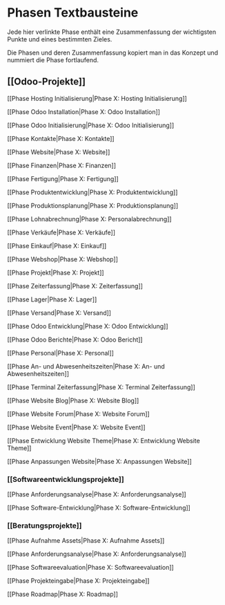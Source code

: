 # Phasen Textbausteine

Jede hier verlinkte Phase enthält eine Zusammenfassung der wichtigsten Punkte und eines bestimmten Zieles.

Die Phasen und deren Zusammenfassung kopiert man in das Konzept und nummiert die Phase fortlaufend.

## [[Odoo-Projekte]]

[[Phase Hosting Initialisierung|Phase X: Hosting Initialisierung]]

[[Phase Odoo Installation|Phase X: Odoo Installation]]

[[Phase Odoo Initialisierung|Phase X: Odoo Initialisierung]]

[[Phase Kontakte|Phase X: Kontakte]]

[[Phase Website|Phase X: Website]]

[[Phase Finanzen|Phase X: Finanzen]]

[[Phase Fertigung|Phase X: Fertigung]]

[[Phase Produktentwicklung|Phase X: Produktentwicklung]]

[[Phase Produktionsplanung|Phase X: Produktionsplanung]]

[[Phase Lohnabrechnung|Phase X: Personalabrechnung]]

[[Phase Verkäufe|Phase X: Verkäufe]]

[[Phase Einkauf|Phase X: Einkauf]]

[[Phase Webshop|Phase X: Webshop]]

[[Phase Projekt|Phase X: Projekt]]

[[Phase Zeiterfassung|Phase X: Zeiterfassung]]

[[Phase Lager|Phase X: Lager]]

[[Phase Versand|Phase X: Versand]]

[[Phase Odoo Entwicklung|Phase X: Odoo Entwicklung]]

[[Phase Odoo Berichte|Phase X: Odoo Bericht]]

[[Phase Personal|Phase X: Personal]]

[[Phase An- und Abwesenheitszeiten|Phase X: An- und Abwesenheitszeiten]]

[[Phase Terminal Zeiterfassung|Phase X: Terminal Zeiterfassung]]

[[Phase Website Blog|Phase X: Website Blog]]

[[Phase Website Forum|Phase X: Website Forum]]

[[Phase Website Event|Phase X: Website Event]]

[[Phase Entwicklung Website Theme|Phase X: Entwicklung Website Theme]]

[[Phase Anpassungen Website|Phase X: Anpassungen Website]]

### [[Softwareentwicklungsprojekte]]

[[Phase Anforderungsanalyse|Phase X: Anforderungsanalyse]]

[[Phase Software-Entwicklung|Phase X: Software-Entwicklung]]

### [[Beratungsprojekte]]

[[Phase Aufnahme Assets|Phase X: Aufnahme Assets]]

[[Phase Anforderungsanalyse|Phase X: Anforderungsanalyse]]

[[Phase Softwareevaluation|Phase X: Softwareevaluation]]

[[Phase Projekteingabe|Phase X: Projekteingabe]]

[[Phase Roadmap|Phase X: Roadmap]]